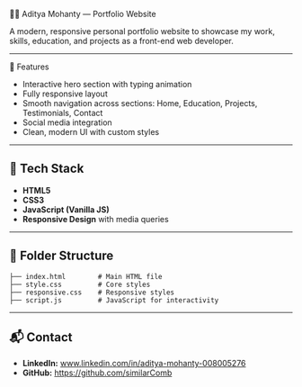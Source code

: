 
🧑‍💻 Aditya Mohanty — Portfolio Website

A modern, responsive personal portfolio website to showcase my work, skills, education, and projects as a front-end web developer.

---

 🌟 Features

- Interactive hero section with typing animation
- Fully responsive layout
- Smooth navigation across sections: Home, Education, Projects, Testimonials, Contact
- Social media integration
- Clean, modern UI with custom styles

---

## 🔧 Tech Stack

- **HTML5**
- **CSS3**
- **JavaScript (Vanilla JS)**
- **Responsive Design** with media queries

---

## 📂 Folder Structure

```
├── index.html        # Main HTML file
├── style.css         # Core styles
├── responsive.css    # Responsive styles
├── script.js         # JavaScript for interactivity
```  

---
## 📬 Contact

- **LinkedIn:** www.linkedin.com/in/aditya-mohanty-008005276
- **GitHub:** https://github.com/similarComb
